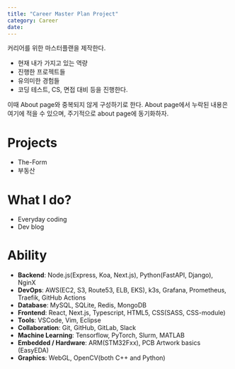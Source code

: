 ```yaml
---
title: "Career Master Plan Project"
category: Career
date:
---
```


커리어를 위한 마스터플랜을 제작한다.

- 현재 내가 가지고 있는 역량
- 진행한 프로젝트들
- 유의미한 경험들
- 코딩 테스트, CS, 면접 대비 등을 진행한다.

이때 About page와 중복되지 않게 구성하기로 한다. About page에서 누락된 내용은 여기에 적을 수 있으며, 주기적으로 about page에 동기화하자.

# Projects

- The-Form
- 부동산

# What I do?

- Everyday coding
- Dev blog

# Ability

- **Backend**: Node.js(Express, Koa, Next.js), Python(FastAPI, Django), NginX
- **DevOps**: AWS(EC2, S3, Route53, ELB, EKS), k3s, Grafana, Prometheus, Traefik, GitHub Actions
- **Database**: MySQL, SQLite, Redis, MongoDB
- **Frontend**: React, Next.js, Typescript, HTML5, CSS(SASS, CSS-module)
- **Tools**: VSCode, Vim, Eclipse
- **Collaboration**: Git, GitHub, GitLab, Slack
- **Machine Learning**: Tensorflow, PyTorch, Slurm, MATLAB
- **Embedded / Hardware**: ARM(STM32Fxx), PCB Artwork basics (EasyEDA)
- **Graphics**: WebGL, OpenCV(both C++ and Python)
